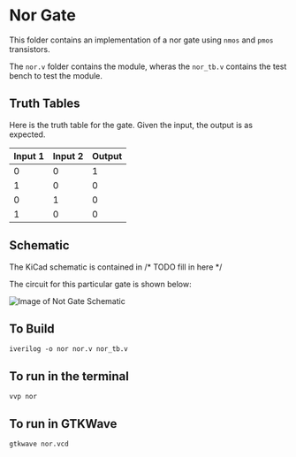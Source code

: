 # Nor Gate

This folder contains an implementation of a nor gate using `nmos` and `pmos` transistors.

The `nor.v` folder contains the module, wheras the `nor_tb.v` contains the test bench to test the module.


## Truth Tables

Here is the truth table for the gate. Given the input, the output is as expected.

Input 1 | Input 2 | Output 
------- | ------- | ------
   0    |    0    |   1
   1    |    0    |   0
   0    |    1    |   0
   1    |    0    |   0

## Schematic

The KiCad schematic is contained in /* TODO fill in here */

The circuit for this particular gate is shown below:

![Image of Not Gate Schematic](https://github.com/abhishekpratapa/computer/nor/assets/nor.png)

## To Build

```
iverilog -o nor nor.v nor_tb.v 
```

## To run in the terminal

```
vvp nor
```

## To run in GTKWave

```
gtkwave nor.vcd
```

